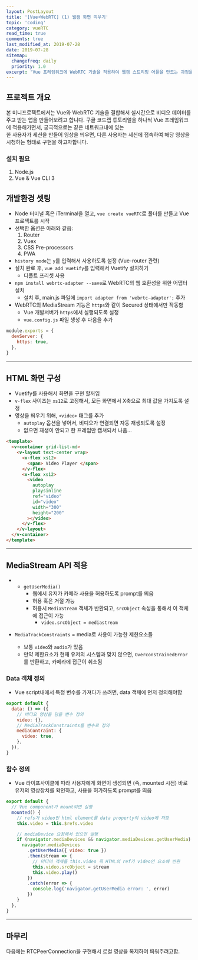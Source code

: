```yaml
---
layout: PostLayout
title: '[Vue+WebRTC] (1) 웹캠 화면 띄우기'
topic: 'coding'
category: vueRTC
read_time: true
comments: true
last_modified_at: 2019-07-28
date: 2019-07-28
sitemap:
  changefreq: daily
  priority: 1.0
excerpt: 'Vue 프레임워크에 WebRTC 기술을 적용하여 웹캠 스트리밍 어플을 만드는 과정을 설명합니다.'
---
```


## 프로젝트 개요

본 미니프로젝트에서는 Vue와 WebRTC 기술을 결합해서 실시간으로 비디오 데이터를 주고 받는 앱을 만들어보려고 합니다.
구글 코드랩 튜토리얼을 하나씩 Vue 프레임워크에 적용해가면서, 궁극적으로는 같은 네트워크내에 있는  
한 사용자가 세션을 만들어 영상을 띄우면, 다른 사용자는 세션에 접속하여 해당 영상을 시청하는 형태로 구현을 하고자합니다.

### 설치 필요

1. Node.js
2. Vue & Vue CLI 3

## 개발환경 셋팅

- Node 터미널 혹은 iTerminal을 열고, `vue create vueRTC`로 폴더를 만들고 Vue 프로젝트를 시작
- 선택한 옵션은 아래와 같음:
  1. Router
  2. Vuex
  3. CSS Pre-processors
  4. PWA
- `history mode`는 `y`를 입력해서 사용하도록 설정 (Vue-router 관련)
- 설치 완료 후, `vue add vuetify`를 입력해서 Vuetify 설치하기
  - 디폴트 프리셋 사용
- `npm install webrtc-adapter --save`로 WebRTC의 웹 호환성을 위한 어댑터 설치
  - 설치 후, main.js 파일에 `import adapter from 'webrtc-adapter';` 추가
- WebRTC의 MediaStream 기능은 `https`와 같이 Secured 상태에서만 작동함
  - Vue 개발서버가 `https`에서 실행되도록 설정
  - `vue.config.js` 파일 생성 후 다음을 추가

```js
module.exports = {
  devServer: {
    https: true,
  },
}
```

---

## HTML 화면 구성

- Vuetify를 사용해서 화면을 구현 할꺼임
- `v-flex` 사이즈는 `xs12`로 고정해서, 모든 화면에서 X축으로 최대 값을 가지도록 설정
- 영상을 띄우기 위해, `<video>` 태그를 추가
  - `autoplay` 옵션을 넣어서, 비디오가 연결되면 자동 재생되도록 설정
  - 없으면 재생이 안되고 한 프레임만 캡쳐되서 나옴...

```html
<template>
  <v-container grid-list-md>
    <v-layout text-center wrap>
      <v-flex xs12>
        <span> Video Player </span>
      </v-flex>
      <v-flex xs12>
        <video
          autoplay
          playsinline
          ref="video"
          id="video"
          width="300"
          height="200"
        ></video>
      </v-flex>
    </v-layout>
  </v-container>
</template>
```

---

## MediaStream API 적용

- - `getUserMedia()`
    - 웹에서 유저가 카메라 사용을 허용하도록 prompt를 띄움
    - 허용 혹은 거절 가능
    - 허용시 `MediaStream` 객체가 반환되고, `srcObject` 속성을 통해서 이 객체에 접근이 가능
      - `video.srcObject = mediastream`

- `MediaTrackConstraints` = media로 사용이 가능한 제한요소들
  - 보통 `video`와 `audio`가 있음
  - 만약 제한요소가 현재 유저의 시스템과 맞지 않으면, `OverconstrainedError`를 반환하고, 카메라에 접근이 취소됨

### Data 객체 정의

- Vue script내에서 특정 변수를 가져다가 쓰려면, data 객체에 먼저 정의해야함

```js
export default {
  data: () => ({
    // 비디오 영상을 담을 변수 정의
    video: {},
    // MediaTrackConstraints를 변수로 정의
    mediaContraint: {
      video: true,
    },
  }),
}
```

### 함수 정의

- Vue 라이프사이클에 따라 사용자에게 화면이 생성되면 (즉, mounted 시점) 바로 유저의 영상장치를 확인하고, 사용을 허가하도록 prompt를 띄움

```js
export default {
  // Vue component가 mount되면 실행
  mounted() {
    // refs가 video인 html element를 data property의 video에 저장
    this.video = this.$refs.video

    // mediaDevice 요청해서 있으면 실행
    if (navigator.mediaDevices && navigator.mediaDevices.getUserMedia) {
      navigator.mediaDevices
        .getUserMedia({ video: true })
        .then(stream => {
          // 미디어 객체를 this.video 즉 HTML의 ref가 video인 요소에 반환
          this.video.srcObject = stream
          this.video.play()
        })
        .catch(error => {
          console.log('navigator.getUserMedia error: ', error)
        })
    }
  },
}
```

---

## 마무리

다음에는 RTCPeerConnection을 구현해서 로컬 영상을 복제하여 띄워주려고함.
